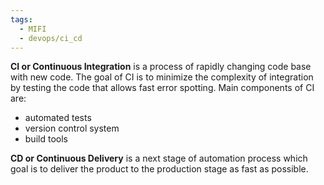 ```yaml
---
tags:
  - MIFI
  - devops/ci_cd
---
```

**CI or Continuous Integration** is a process of rapidly changing code base with new code. The goal of CI is to minimize the complexity of integration by testing the code that allows fast error spotting. Main components of CI are:
- automated tests
- version control system
- build tools

**CD or Continuous Delivery** is a next stage of automation process which goal is to deliver the product to the production stage as fast as possible.